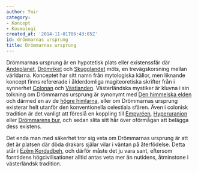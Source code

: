 ```yaml
---
author: Ymir
category:
- Koncept
- Kosmologi
created_at: '2014-11-01T06:43:05Z'
id: drömmarnas ursprung
title: Drömmarnas ursprung
---
```

Drömmarnas ursprung är en hypotetisk plats eller existenssfär där [Andeplanet], [Drömriket] och [Skugglandet] möts, en trevägskorsning mellan världarna. Konceptet har sitt namn från mytologiska källor, men liknande koncept finns refererade i ålderdomliga magiteoretiska skrifter från i synnerhet [Colonan] och [Västlanden]. Västerländska mystiker är kluvna i sin tolkning om Drömmarnas ursprung är synonymt med [Den himmelska elden] och därmed en av de [högre himlarna], eller om Drömmarnas ursprung existerar helt utanför den konventionella celestiala sfären. Även i colonisk tradition är det vanligt att föreslå en koppling till [Empyréen], [Hyperuranion] eller [Drömmarens bur], och sedan slita sitt hår över oförmågan att belägga dess existens.

Det enda man med säkerhet tror sig veta om Drömmarnas ursprung är att det är platsen där döda drakars själar vilar i väntan på återfödelse. Detta står i [Ezêm Kordadbeh], och därför måste det ju vara sant, eftersom forntidens högcivilisationer alltid antas veta mer än nutidens, åtminstone i västerländsk tradition.

  [Andeplanet]: Andeplanet
  [Drömriket]: Drömriket
  [Skugglandet]: Skugglandet
  [Colonan]: Colonan
  [Västlanden]: Västlanden
  [Den himmelska elden]: Den_himmelska_elden
  [högre himlarna]: Jahya
  [Empyréen]: Empyreus
  [Hyperuranion]: Hyperuranien
  [Drömmarens bur]: Drömmarens_bur
  [Ezêm Kordadbeh]: Ezêm_Kordadbeh